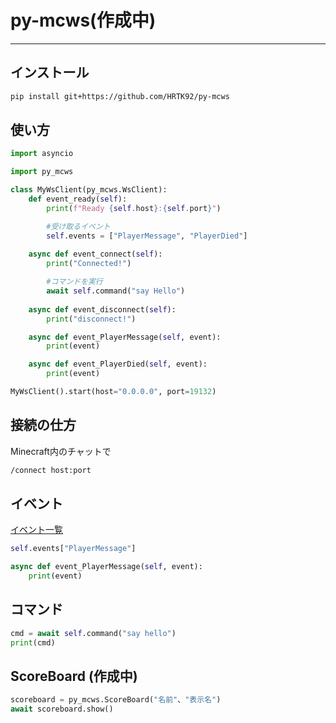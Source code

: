 # py-mcws(作成中)

---

## インストール

```sh
pip install git+https://github.com/HRTK92/py-mcws
```

## 使い方

```python
import asyncio

import py_mcws

class MyWsClient(py_mcws.WsClient):
    def event_ready(self):
        print(f"Ready {self.host}:{self.port}")

        #受け取るイベント
        self.events = ["PlayerMessage", "PlayerDied"]
    
    async def event_connect(self):
        print("Connected!")

        #コマンドを実行
        await self.command("say Hello")
    
    async def event_disconnect(self):
        print("disconnect!")

    async def event_PlayerMessage(self, event):
        print(event)

    async def event_PlayerDied(self, event):
        print(event)

MyWsClient().start(host="0.0.0.0", port=19132)
```

## 接続の仕方

Minecraft内のチャットで

```cmd
/connect host:port
```

## イベント

[イベント一覧](https://gist.github.com/jocopa3/5f718f4198f1ea91a37e3a9da468675c#file-mcpe-w10-event-names)

```python
self.events["PlayerMessage"]

async def event_PlayerMessage(self, event):
    print(event)
```

## コマンド

```python
cmd = await self.command("say hello")
print(cmd)
```

## ScoreBoard (作成中)

```python
scoreboard = py_mcws.ScoreBoard("名前"、"表示名")
await scoreboard.show()
```
